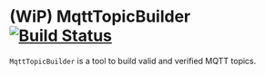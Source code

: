 # (WiP) MqttTopicBuilder [![Build Status](https://travis-ci.org/pBouillon/MqttTopicBuilder.svg?branch=master)](https://travis-ci.org/pBouillon/MqttTopicBuilder)

`MqttTopicBuilder` is a tool to build valid and verified MQTT topics.
